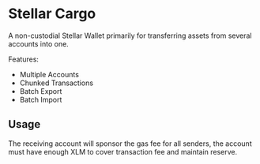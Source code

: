# Stellar Cargo

A non-custodial Stellar Wallet primarily for transferring assets from several accounts into one.

Features:

- Multiple Accounts
- Chunked Transactions 
- Batch Export
- Batch Import

## Usage

The receiving account will sponsor the gas fee for all senders, the account must have enough XLM to cover transaction fee and maintain reserve. 
